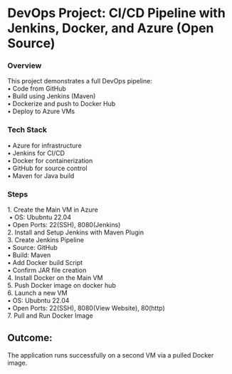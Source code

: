 <h1>DevOps Project: CI/CD Pipeline with Jenkins, Docker, and Azure (Open Source)</h1>
<h3>Overview</h3>
This project demonstrates a full DevOps pipeline:<br>
•	Code from GitHub<br>
•	Build using Jenkins (Maven)<br>
•	Dockerize and push to Docker Hub<br>
•	Deploy to Azure VMs<br>
<h3>Tech Stack</h3>
•	Azure for infrastructure<br>
•	Jenkins for CI/CD<br>
•	Docker for containerization<br>
•	GitHub for source control<br>
•	Maven for Java build<br>
<h3>Steps</h3>
1.	Create the Main VM in Azure<br>
&nbsp;•	OS: Ububntu 22.04<br>
•	Open Ports: 22(SSH), 8080(Jenkins)<br>
2.	Install  and Setup Jenkins with Maven Plugin <br>
3.	Create Jenkins Pipeline<br>
•	Source: GitHub<br>
•	Build: Maven<br>
•	Add Docker build Script<br>
•	Confirm JAR file creation<br>
4.	Install Docker on the Main VM<br>
5.	Push Docker image on docker hub<br>
6.	Launch a new VM <br>
•	OS: Ububntu 22.04<br>
•	Open Ports: 22(SSH), 8080(View Website), 80(http)<br>
7.	Pull and Run Docker Image<br>
<h2>Outcome:</h2>
The application runs successfully on a second VM via a pulled Docker image.

